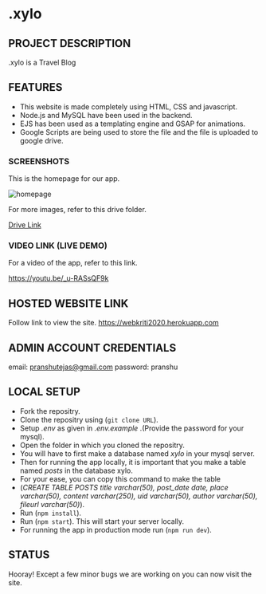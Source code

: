 # .xylo

## PROJECT DESCRIPTION

.xylo is a Travel Blog

## FEATURES

- This website is made completely using HTML, CSS and javascript.
- Node.js and MySQL have been used in the backend.
- EJS has been used as a templating engine and GSAP for animations.
- Google Scripts are being used to store the file and the file is uploaded to google drive.

### SCREENSHOTS

This is the homepage for our app.

![homepage](https://user-images.githubusercontent.com/78142604/140022454-09af10c4-ee8b-4985-8415-b0d739f1666f.png)

For more images, refer to this drive folder.

[Drive Link](https://drive.google.com/drive/folders/1pzuQcuFbEttk4w5iCR3Smgaa8bGyfO_v?usp=sharing)

### VIDEO LINK (LIVE DEMO)

For a video of the app, refer to this link.

https://youtu.be/_u-RASsQF9k

## HOSTED WEBSITE LINK

Follow link to view the site.
https://webkriti2020.herokuapp.com

## ADMIN ACCOUNT CREDENTIALS

email: pranshutejas@gmail.com
password: pranshu

## LOCAL SETUP

- Fork the repositry.
- Clone the repositry using (`git clone URL`).
- Setup _.env_ as given in _.env.example_ .(Provide the password for your mysql).
- Open the folder in which you cloned the repositry.
- You will have to first make a database named _xylo_ in your mysql server.
- Then for running the app locally, it is important that you make a table named _posts_ in the database xylo.
- For your ease, you can copy this command to make the table
- (_CREATE TABLE POSTS
  title varchar(50),
  post_date date,
  place varchar(50),
  content varchar(250),
  uid varchar(50),
  author varchar(50),
  fileurl varchar(50)_).
- Run (`npm install`).
- Run (`npm start`). This will start your server locally.
- For running the app in production mode run (`npm run dev`).

## STATUS

Hooray! Except a few minor bugs we are working on you can now visit
the site.
